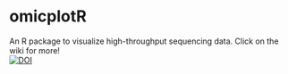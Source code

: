 # omicplotR
An R package to visualize high-throughput sequencing data. Click on the wiki for more!  
[![DOI](https://zenodo.org/badge/101769044.svg)](https://zenodo.org/badge/latestdoi/101769044)
